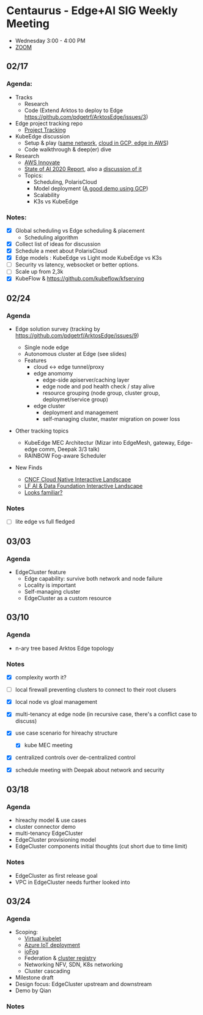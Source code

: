# Centaurus - Edge+AI SIG Weekly Meeting
- Wednesday 3:00 - 4:00 PM
- [ZOOM](https://futurewei.zoom.us/j/93051877352?from=addon)


## 02/17

### Agenda:

- Tracks
  - Research
  - Code (Extend Arktos to deploy to Edge https://github.com/pdgetrf/ArktosEdge/issues/3)
- Edge project tracking repo
  - [Project Tracking](https://github.com/pdgetrf/ArktosEdge/projects/1)
- KubeEdge discussion
  - Setup & play ([same network](https://github.com/pdgetrf/ArktosEdge/wiki/KubeEdge-Setup-(Same-Network)), [cloud in GCP, edge in AWS](https://github.com/pdgetrf/ArktosEdge/wiki/KubeEdge-Setup-(Different-Network)))
  - Code walkthrough & deep(er) dive
- Research
  - [AWS Innovate](https://aws.amazon.com/events/aws-innovate/machine-learning/?sc_channel=em&sc_campaign=APAC_FIELD_T1_en-innovate-aiml_20210224_7014z000001MMP3&sc_publisher=aws&sc_medium=em_aws_innovate_aiml&sc_content=field_t1event_field&sc_country=mult&sc_geo=mult&sc_category=mult&sc_outcome=field&trkCampaign=innovate-ml&trk=em_regconfirmed_innovateml21)
  - [State of AI 2020 Report](https://www.stateof.ai), also a [discussion of it](https://youtu.be/o2fYsrV-YlQ)
  - Topics:
    - Scheduling, PolarisCloud
    - Model deployment ([A good demo using GCP](https://youtu.be/fw6NMQrYc6w))
    - Scalability
    - K3s vs KubeEdge

### Notes:
- [x] Global scheduling vs Edge scheduling & placement
  - Scheduling algorithm
- [x] Collect list of ideas for discussion
- [x] Schedule a meet about PolarisCloud 
- [x] Edge models : KubeEdge vs Light mode KubeEdge vs K3s
- [ ] Security vs latency, websocket or better options.
- [ ] Scale up from 2,3k 
- [x] KubeFlow & https://github.com/kubeflow/kfserving

## 02/24

### Agenda
- Edge solution survey (tracking by https://github.com/pdgetrf/ArktosEdge/issues/9)
  - Single node edge
  - Autonomous cluster at Edge (see slides)
  - Features
    - cloud <-> edge tunnel/proxy
    - edge anomomy
      - edge-side apiserver/caching layer
      - edge node and pod health check / stay alive
      - resource grouping (node group, cluster group, deploymet/service group)
    - edge cluster
      - deployment and management
      - self-managing cluster, master migration on power loss

- Other tracking topics
  - KubeEdge MEC Architectur (Mizar into EdgeMesh, gateway, Edge-edge comm, Deepak 3/3 talk)
  - RAINBOW Fog-aware Scheduler


- New Finds
  - [CNCF Cloud Native Interactive Landscape](https://landscape.cncf.io/)
  - [LF AI & Data Foundation Interactive Landscape](https://landscape.lfai.foundation/)
  - [Looks familiar?](https://www.google.com/url?sa=i&url=https%3A%2F%2Fwww.alamy.com%2Fstock-photo-rear-of-a-subaru-imprezza-wrx-wagon-covered-in-bumperstickers-with-19518801.html&psig=AOvVaw3uMN5aEUxpywIhzk69H26W&ust=1614118138974000&source=images&cd=vfe&ved=0CAIQjRxqFwoTCJiRl-XA_u4CFQAAAAAdAAAAABAO)


### Notes
- [ ] lite edge vs full fledged

## 03/03

### Agenda
- EdgeCluster feature
  - Edge capability: survive both network and node failure
  - Locality is important
  - Self-managing cluster
  - EdgeCluster as a custom resource

## 03/10

### Agenda
- n-ary tree based Arktos Edge topology

### Notes
- [x] complexity worth it?
- [ ] local firewall preventing clusters to connect to their root clusers
- [x] local node vs gloal management
- [x] multi-tenancy at edge node (in recursive case, there's a conflict case to discuss)
- [x] use case scenario for hireachy structure
  - [x] kube MEC meeting
- [x] centralized controls over de-centralized control
- [x] schedule meeting with Deepak about network and security


## 03/18

### Agenda
- hireachy model & use cases
- cluster connector demo
- multi-tenancy EdgeCluster
- EdgeCluster provisioning model
- EdgeCluster components initial thoughts (cut short due to time limit)

### Notes
- EdgeCluster as first release goal
- VPC in EdgeCluster needs further looked into

## 03/24

### Agenda
- Scoping: 
  - [Virtual kubelet](https://virtual-kubelet.io/docs/architecture/)
  - [Azure IoT deployment](https://azure.microsoft.com/en-us/blog/manage-azure-iot-edge-deployments-with-kubernetes/)
  - [ioFog](https://iofog.org/docs/2/getting-started/core-concepts.html)
  - Federation & [cluster registry](https://github.com/kubernetes/cluster-registry)
  - Networking NFV, SDN, K8s networking
  - Cluster cascading
- Milestone draft
- Design focus: EdgeCluster upstream and downstream
- Demo by Qian

### Notes
